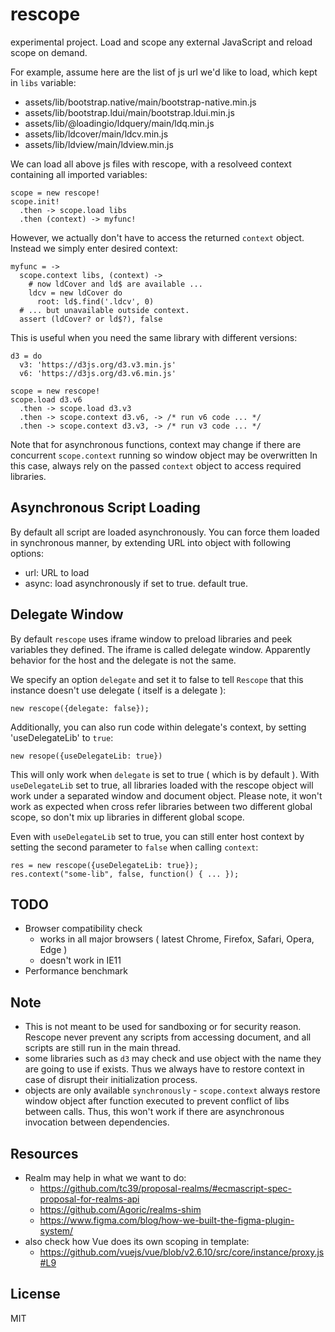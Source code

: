 # rescope

experimental project. Load and scope any external JavaScript and reload scope on demand. 

For example, assume here are the list of js url we'd like to load, which kept in `libs` variable:

 - assets/lib/bootstrap.native/main/bootstrap-native.min.js
 - assets/lib/bootstrap.ldui/main/bootstrap.ldui.min.js
 - assets/lib/@loadingio/ldquery/main/ldq.min.js
 - assets/lib/ldcover/main/ldcv.min.js
 - assets/lib/ldview/main/ldview.min.js


We can load all above js files with rescope, with a resolveed context containing all imported variables:

    scope = new rescope!
    scope.init!
      .then -> scope.load libs
      .then (context) -> myfunc!


However, we actually don't have to access the returned `context` object. Instead we simply enter desired context:

    myfunc = ->
      scope.context libs, (context) ->
        # now ldCover and ld$ are available ...
        ldcv = new ldCover do
          root: ld$.find('.ldcv', 0)
      # ... but unavailable outside context.
      assert (ldCover? or ld$?), false

This is useful when you need the same library with different versions:

    d3 = do
      v3: 'https://d3js.org/d3.v3.min.js'
      v6: 'https://d3js.org/d3.v6.min.js'

    scope = new rescope!
    scope.load d3.v6
      .then -> scope.load d3.v3
      .then -> scope.context d3.v6, -> /* run v6 code ... */
      .then -> scope.context d3.v3, -> /* run v3 code ... */

Note that for asynchronous functions, context may change if there are concurrent `scope.context` running so window object may be overwritten In this case, always rely on the passed `context` object to access required libraries.


## Asynchronous Script Loading

By default all script are loaded asynchronously. You can force them loaded in synchronous manner, by extending URL into object with following options:

 - url: URL to load
 - async: load asynchronously if set to true. default true.


## Delegate Window

By default `rescope` uses iframe window to preload libraries and peek variables they defined. The iframe is called delegate window. Apparently behavior for the host and the delegate is not the same.

We specify an option `delegate` and set it to false to tell `Rescope` that this instance doesn't use delegate ( itself is a delegate ):

    new rescope({delegate: false});

Additionally, you can also run code within delegate's context, by setting 'useDelegateLib' to `true`:

    new resope({useDelegateLib: true})

This will only work when `delegate` is set to true ( which is by default ). With `useDelegateLib` set to true, all libraries loaded with the rescope object will work under a separated window and document object. Please note, it won't work as expected when cross refer libraries between two different global scope, so don't mix up libraries in different global scope.

Even with `useDelegateLib` set to true, you can still enter host context by setting the second parameter to `false` when calling `context`:

    res = new rescope({useDelegateLib: true});
    res.context("some-lib", false, function() { ... });


## TODO

 - Browser compatibility check
   - works in all major browsers ( latest Chrome, Firefox, Safari, Opera, Edge )
   - doesn't work in IE11
 - Performance benchmark


## Note

 - This is not meant to be used for sandboxing or for security reason. Rescope never prevent any scripts from accessing document, and all scripts are still run in the main thread.
 - some libraries such as `d3` may check and use object with the name they are going to use if exists. Thus we always have to restore context in case of disrupt their initialization process.
 - objects are only available `synchronously` - `scope.context` always restore window object after function executed to prevent conflict of libs between calls. Thus, this won't work if there are asynchronous invocation between dependencies. 


## Resources

 - Realm may help in what we want to do:
   - https://github.com/tc39/proposal-realms/#ecmascript-spec-proposal-for-realms-api
   - https://github.com/Agoric/realms-shim
   - https://www.figma.com/blog/how-we-built-the-figma-plugin-system/
 - also check how Vue does its own scoping in template:
   - https://github.com/vuejs/vue/blob/v2.6.10/src/core/instance/proxy.js#L9


## License 

MIT
